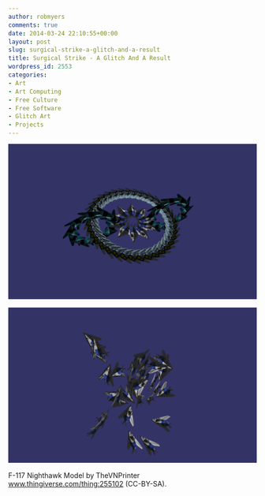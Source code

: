 ```yaml
---
author: robmyers
comments: true
date: 2014-03-24 22:10:55+00:00
layout: post
slug: surgical-strike-a-glitch-and-a-result
title: Surgical Strike - A Glitch And A Result
wordpress_id: 2553
categories:
- Art
- Art Computing
- Free Culture
- Free Software
- Glitch Art
- Projects
---
```


[![Hoops](/assets/2014/03/Screenshot-from-2014-03-24-150654-1024x640.png)](/assets/2014/03/Screenshot-from-2014-03-24-150654.png)

[![Rotation Fail](/assets/2014/03/Screenshot-from-2014-03-23-162438-1024x640.png)](/assets/2014/03/Screenshot-from-2014-03-23-162438.png)

F-117 Nighthawk Model by TheVNPrinter www.thingiverse.com/thing:255102 (CC-BY-SA).
